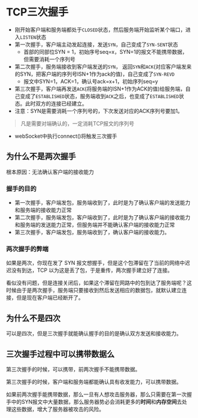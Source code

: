 # TCP三次握手

- 刚开始客户端和服务端都处于`CLOSED`状态，然后服务端开始监听某个端口，进入`LISTEN`状态
- 第一次握手，客户端主动发起连接，发送`SYN`，自己变成了`SYN-SENT`状态
    - 首部的同部位SYN = 1，初始序号seq=x，SYN=1的报文不能携带数据，但需要消耗一个序列号
- 第二次握手，服务端接收到客户端发送的`SYN`， 返回`SYN`和`ACK`(对应客户端发来的SYN，把客户端的序列号ISN+1作为ack的值)，自己变成了`SYN-REVD`
    - 报文中SYN=1，ACK=1，确认号ack=x+1，初始序列seq=y
- 第三次握手，客户端再发送`ACK`(将服务端的ISN+1作为ACK的值)给服务端，自己变成了`ESTABLISHED`状态，服务端收到`ACK`之后，也变成了`ESTABLISHED`状态。此时双方的连接已经建立。
- 注意：SYN是需要消耗一个序列号的，下次发送对应的ACK序列号要加1。
> 凡是需要对端确认的，一定消耗TCP报文的序列号
- webSocket中执行connect()将触发三次握手

## 为什么不是两次握手

根本原因：无法确认客户端的接收能力

### 握手的目的
- 第一次握手，客户端发包，服务端收到了，此时是为了确认客户端的发送能力和服务端的接收能力正常
- 第二次握手，服务端发包，客户端收到了，此时是为了确认客户端的接收能力和服务端的发送能力正常，但服务端并不能确认客户端的接收能力正常
- 第三次握手，客户端发包，服务端收到了，确认客户端的接收能力。

### 两次握手的弊端

如果是两次，你现在发了 SYN 报文想握手，但是这个包滞留在了当前的网络中迟迟没有到达，TCP 以为这是丢了包，于是重传，两次握手建立好了连接。

看似没有问题，但是连接关闭后，如果这个滞留在网路中的包到达了服务端呢？这时候由于是两次握手，服务端只要接收到然后发送相应的数据包，就默认建立连接，但是现在客户端已经断开了。

## 为什么不是四次
可以是四次，但是三次握手就能确认握手的目的是确认双方发送和接收能力。

## 三次握手过程中可以携带数据么

第三次握手的时候，可以携带，前两次握手不能携带数据。

第三次握手的时候，客户端和服务端都能确认具有收发能力，可以携带数据。

如果前两次握手能携带数据，那么一旦有人想攻击服务器，那么只需要在第一次握手中的SYN报文中大量数据，那么服务器势必会消耗更多的**时间**和**内存空间**去处理这些数据，增大了服务器被攻击的风险。

